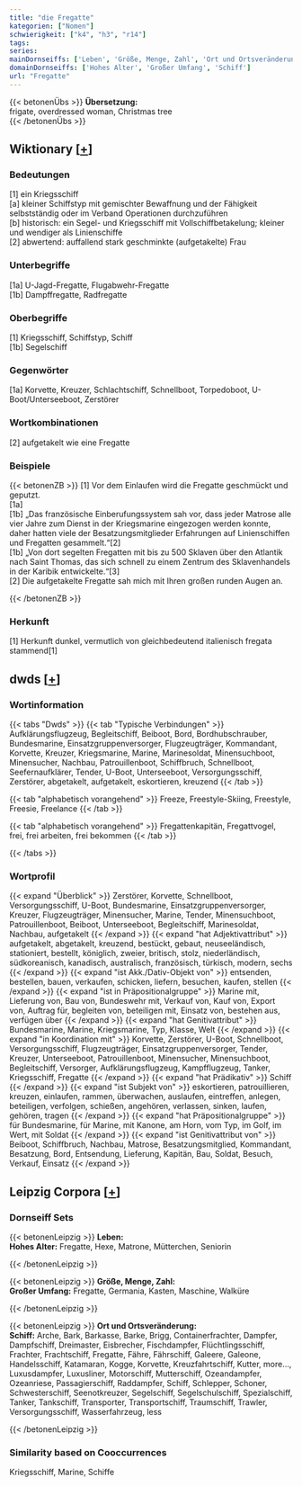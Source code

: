 ```yaml
---
title: "die Fregatte"
kategorien: ["Nomen"]
schwierigkeit: ["k4", "h3", "r14"]
tags:
series:
mainDornseiffs: ['Leben', 'Größe, Menge, Zahl', 'Ort und Ortsveränderung']
domainDornseiffs: ['Hohes Alter', 'Großer Umfang', 'Schiff']
url: "Fregatte"
---
```


{{< betonenÜbs >}}
**Übersetzung:**  
frigate, overdressed woman, Christmas tree  
{{< /betonenÜbs >}}

## Wiktionary [[+](https://de.wiktionary.org/wiki/Fregatte)]

### Bedeutungen
[1] ein Kriegsschiff  
[a] kleiner Schiffstyp mit gemischter Bewaffnung und der Fähigkeit selbstständig oder im Verband Operationen durchzuführen  
[b] historisch: ein Segel- und Kriegsschiff mit Vollschiffbetakelung; kleiner und wendiger als Linienschiffe  
[2] abwertend: auffallend stark geschminkte (aufgetakelte) Frau  

### Unterbegriffe
[1a] U-Jagd-Fregatte, Flugabwehr-Fregatte  
[1b] Dampffregatte, Radfregatte  

### Oberbegriffe
[1] Kriegsschiff, Schiffstyp, Schiff  
[1b] Segelschiff  

### Gegenwörter
[1a] Korvette, Kreuzer, Schlachtschiff, Schnellboot, Torpedoboot, U-Boot/Unterseeboot, Zerstörer  

### Wortkombinationen
[2] aufgetakelt wie eine Fregatte  

### Beispiele
{{< betonenZB >}}
[1] Vor dem Einlaufen wird die Fregatte geschmückt und geputzt.  
[1a]  
[1b] „Das französische Einberufungssystem sah vor, dass jeder Matrose alle vier Jahre zum Dienst in der Kriegsmarine eingezogen werden konnte, daher hatten viele der Besatzungsmitglieder Erfahrungen auf Linienschiffen und Fregatten gesammelt.“[2]  
[1b] „Von dort segelten Fregatten mit bis zu 500 Sklaven über den Atlantik nach Saint Thomas, das sich schnell zu einem Zentrum des Sklavenhandels in der Karibik entwickelte.“[3]  
[2] Die aufgetakelte Fregatte sah mich mit Ihren großen runden Augen an.  

{{< /betonenZB >}}
### Herkunft
[1] Herkunft dunkel, vermutlich von gleichbedeutend italienisch fregata stammend[1]  



## dwds [[+](https://www.dwds.de/wb/Fregatte)]

### Wortinformation
{{< tabs "Dwds" >}}
{{< tab "Typische Verbindungen" >}}
Aufklärungsflugzeug, Begleitschiff, Beiboot, Bord, Bordhubschrauber, Bundesmarine, Einsatzgruppenversorger, Flugzeugträger, Kommandant, Korvette, Kreuzer, Kriegsmarine, Marine, Marinesoldat, Minensuchboot, Minensucher, Nachbau, Patrouillenboot, Schiffbruch, Schnellboot, Seefernaufklärer, Tender, U-Boot, Unterseeboot, Versorgungsschiff, Zerstörer, abgetakelt, aufgetakelt, eskortieren, kreuzend
{{< /tab >}}

{{< tab "alphabetisch vorangehend" >}}
Freeze, Freestyle-Skiing, Freestyle, Freesie, Freelance
{{< /tab >}}

{{< tab "alphabetisch vorangehend" >}}
Fregattenkapitän, Fregattvogel, frei, frei arbeiten, frei bekommen
{{< /tab >}}

{{< /tabs >}}

### Wortprofil
{{< expand "Überblick" >}} Zerstörer, Korvette, Schnellboot, Versorgungsschiff, U-Boot, Bundesmarine, Einsatzgruppenversorger, Kreuzer, Flugzeugträger, Minensucher, Marine, Tender, Minensuchboot, Patrouillenboot, Beiboot, Unterseeboot, Begleitschiff, Marinesoldat, Nachbau, aufgetakelt {{< /expand >}}
{{< expand "hat Adjektivattribut" >}} aufgetakelt, abgetakelt, kreuzend, bestückt, gebaut, neuseeländisch, stationiert, bestellt, königlich, zweier, britisch, stolz, niederländisch, südkoreanisch, kanadisch, australisch, französisch, türkisch, modern, sechs {{< /expand >}}
{{< expand "ist Akk./Dativ-Objekt von" >}} entsenden, bestellen, bauen, verkaufen, schicken, liefern, besuchen, kaufen, stellen {{< /expand >}}
{{< expand "ist in Präpositionalgruppe" >}} Marine mit, Lieferung von, Bau von, Bundeswehr mit, Verkauf von, Kauf von, Export von, Auftrag für, begleiten von, beteiligen mit, Einsatz von, bestehen aus, verfügen über {{< /expand >}}
{{< expand "hat Genitivattribut" >}} Bundesmarine, Marine, Kriegsmarine, Typ, Klasse, Welt {{< /expand >}}
{{< expand "in Koordination mit" >}} Korvette, Zerstörer, U-Boot, Schnellboot, Versorgungsschiff, Flugzeugträger, Einsatzgruppenversorger, Tender, Kreuzer, Unterseeboot, Patrouillenboot, Minensucher, Minensuchboot, Begleitschiff, Versorger, Aufklärungsflugzeug, Kampfflugzeug, Tanker, Kriegsschiff, Fregatte {{< /expand >}}
{{< expand "hat Prädikativ" >}} Schiff {{< /expand >}}
{{< expand "ist Subjekt von" >}} eskortieren, patrouillieren, kreuzen, einlaufen, rammen, überwachen, auslaufen, eintreffen, anlegen, beteiligen, verfolgen, schießen, angehören, verlassen, sinken, laufen, gehören, tragen {{< /expand >}}
{{< expand "hat Präpositionalgruppe" >}} für Bundesmarine, für Marine, mit Kanone, am Horn, vom Typ, im Golf, im Wert, mit Soldat {{< /expand >}}
{{< expand "ist Genitivattribut von" >}} Beiboot, Schiffbruch, Nachbau, Matrose, Besatzungsmitglied, Kommandant, Besatzung, Bord, Entsendung, Lieferung, Kapitän, Bau, Soldat, Besuch, Verkauf, Einsatz {{< /expand >}}

## Leipzig Corpora [[+](https://corpora.uni-leipzig.de/en/res?word=Fregatte&corpusId=deu_newscrawl-public_2018)]

### Dornseiff Sets
{{< betonenLeipzig >}}
**Leben:**  
**Hohes Alter:** Fregatte, Hexe, Matrone, Mütterchen, Seniorin  

{{< /betonenLeipzig >}}


{{< betonenLeipzig >}}
**Größe, Menge, Zahl:**  
**Großer Umfang:** Fregatte, Germania, Kasten, Maschine, Walküre  

{{< /betonenLeipzig >}}


{{< betonenLeipzig >}}
**Ort und Ortsveränderung:**  
**Schiff:** Arche, Bark, Barkasse, Barke, Brigg, Containerfrachter, Dampfer, Dampfschiff, Dreimaster, Eisbrecher, Fischdampfer, Flüchtlingsschiff, Frachter, Frachtschiff, Fregatte, Fähre, Fährschiff, Galeere, Galeone, Handelsschiff, Katamaran, Kogge, Korvette, Kreuzfahrtschiff, Kutter, more..., Luxusdampfer, Luxusliner, Motorschiff, Mutterschiff, Ozeandampfer, Ozeanriese, Passagierschiff, Raddampfer, Schiff, Schlepper, Schoner, Schwesterschiff, Seenotkreuzer, Segelschiff, Segelschulschiff, Spezialschiff, Tanker, Tankschiff, Transporter, Transportschiff, Traumschiff, Trawler, Versorgungsschiff, Wasserfahrzeug, less  

{{< /betonenLeipzig >}}

### Similarity based on Cooccurrences
Kriegsschiff, Marine, Schiffe

